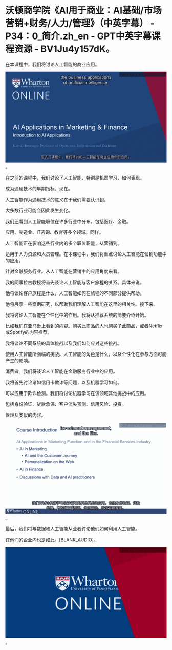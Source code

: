 # 沃顿商学院《AI用于商业：AI基础/市场营销+财务/人力/管理》（中英字幕） - P34：0_简介.zh_en - GPT中英字幕课程资源 - BV1Ju4y157dK。

在本课程中，我们将讨论人工智能的商业应用。

![](img/b5f58d223da374964c1bb47b972fa4f7_1.png)。

在之前的课程中，我们讨论了人工智能，特别是机器学习，如何表现。

成为通用技术的早期指标。现在。

人工智能作为通用技术的意义在于我们需要认识到。

大多数行业可能会因此发生变化。

我们还看到人工智能职位在许多行业中分布，包括医疗、金融。

应用、制造业、IT咨询、教育等多个领域。同样。

人工智能正在影响这些行业内的多个职位职能，从营销到。

适用于人力资源和人员管理。在本课程中，我们将重点讨论人工智能在营销功能中的应用。

针对金融服务行业。从人工智能在营销中的应用角度来看。

我的同事拉古教授将首先谈论人工智能与客户旅程的关系。具体来说。

他将谈论客户旅程是什么，人工智能如何在旅程的不同部分提供帮助。

他将展示一些案例研究，以帮助我们理解人工智能在这里的相关性。接下来。

我将讨论人工智能在个性化中的作用。我将从推荐系统的简要介绍开始。

比如我们在亚马逊上看到的内容。购买此商品的人也购买了此商品，或者Netflix或Spotify的内容推荐。

我将谈论不同系统的具体挑战以及我们如何应对这些挑战。

使用人工智能所面临的挑战。人工智能的角色是什么，以及个性化在参与方面可能产生的影响。

消费者。我们将谈论人工智能在金融服务行业中的应用。

我将首先讨论诸如信用卡欺诈等问题，以及机器学习如何。

可以应用于欺诈检测。我们将讨论机器学习在该领域其他挑战中的应用。

包括身份验证、贷款承保、客户流失预测、信用风险、投资。

管理及类似的内容。

![](img/b5f58d223da374964c1bb47b972fa4f7_3.png)。

最后，我们将与数据和人工智能从业者讨论他们如何利用人工智能。

在他们的企业内也是如此。[BLANK_AUDIO]。

![](img/b5f58d223da374964c1bb47b972fa4f7_5.png)。
